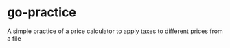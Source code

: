 # go-practice
A simple practice of a price calculator to apply taxes to different prices from a file
